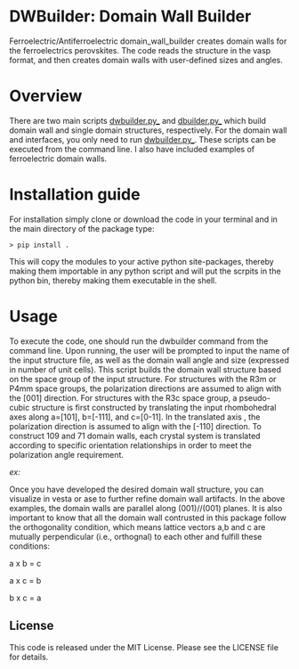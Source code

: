 # DWBuilder: Domain Wall Builder
Ferroelectric/Antiferroelectric domain_wall_builder creates domain walls for the ferroelectrics perovskites. The code reads the structure in the vasp format, and then creates domain walls with user-defined sizes and angles.

# Overview
There are two main scripts [dwbuilder.py_](./dwbuilder.py) and [dbuilder.py_](./dbuilder.py) which build domain wall and single domain structures, respectively. For the domain wall and interfaces, you only need to run [dwbuilder.py_](./dwbuilder.py). These scripts can be executed from the command line. I also have included examples of ferroelectric domain walls.  
# Installation guide
For installation simply clone or download the code in your terminal and in the main directory of the package type:
```
> pip install .
```
This will copy the modules to your active python site-packages, thereby making them importable in any python script and will put the scrpits in the python bin, thereby making them executable in the shell.

# Usage
To execute the code, one should run the dwbuilder command from the command line. Upon running, the user will be prompted to input the name of the input structure file, as well as the domain wall angle and size (expressed in number of unit cells). This script builds the domain wall structure based on the space group of the input structure. For structures with the R3m or P4mm space groups, the polarization directions are assumed to align with the [001] direction. For structures with the R3c space group, a pseudo-cubic structure is first constructed by translating the input rhombohedral axes along a=[101], b=[-111], and c=[0-11]. In the translated axis , the polarization direction is assumed to align with the [-110] direction. To construct 109 and 71 domain walls, each crystal system is translated according to specific orientation relationships in order to meet the polarization angle requirement.

_ex:_

Once you have developed the desired domain wall structure, you can visualize in vesta or ase to further refine domain wall artifacts.  In the above examples, the domain walls are parallel along (001)//(001) planes. It is also important to know that all the domain wall contrusted in this package follow the orthogonality  condition, which means lattice vectors a,b and c are mutually perpendicular (i.e., orthognal) to each other and fulfill these conditions: 

a x b = c

a x c = b 

b x c = a


## License
This code is released under the MIT License. Please see the LICENSE file for details.




